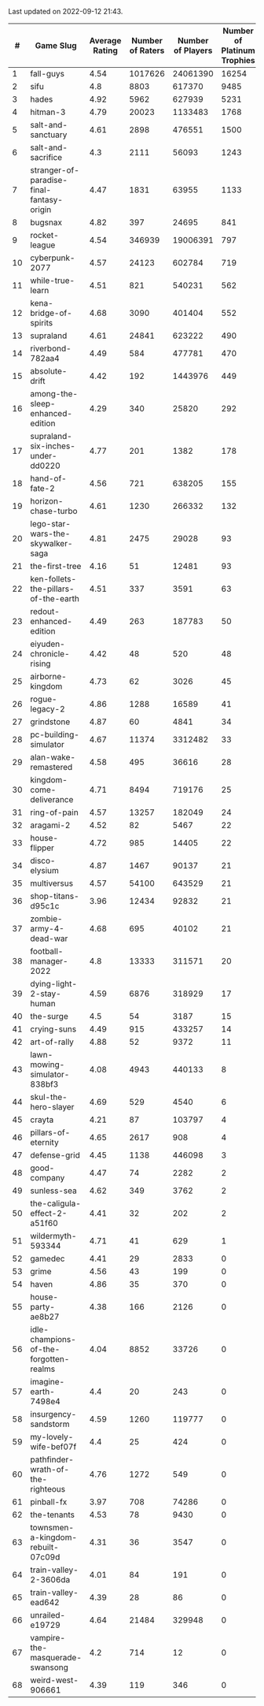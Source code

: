 Last updated on 2022-09-12 21:43.


| # | Game Slug | Average Rating | Number of Raters | Number of Players | Number of Platinum Trophies |
|---|---|---|---|---|---|
|1|fall-guys|4.54|1017626|24061390|16254|
|2|sifu|4.8|8803|617370|9485|
|3|hades|4.92|5962|627939|5231|
|4|hitman-3|4.79|20023|1133483|1768|
|5|salt-and-sanctuary|4.61|2898|476551|1500|
|6|salt-and-sacrifice|4.3|2111|56093|1243|
|7|stranger-of-paradise-final-fantasy-origin|4.47|1831|63955|1133|
|8|bugsnax|4.82|397|24695|841|
|9|rocket-league|4.54|346939|19006391|797|
|10|cyberpunk-2077|4.57|24123|602784|719|
|11|while-true-learn|4.51|821|540231|562|
|12|kena-bridge-of-spirits|4.68|3090|401404|552|
|13|supraland|4.61|24841|623222|490|
|14|riverbond-782aa4|4.49|584|477781|470|
|15|absolute-drift|4.42|192|1443976|449|
|16|among-the-sleep-enhanced-edition|4.29|340|25820|292|
|17|supraland-six-inches-under-dd0220|4.77|201|1382|178|
|18|hand-of-fate-2|4.56|721|638205|155|
|19|horizon-chase-turbo|4.61|1230|266332|132|
|20|lego-star-wars-the-skywalker-saga|4.81|2475|29028|93|
|21|the-first-tree|4.16|51|12481|93|
|22|ken-follets-the-pillars-of-the-earth|4.51|337|3591|63|
|23|redout-enhanced-edition|4.49|263|187783|50|
|24|eiyuden-chronicle-rising|4.42|48|520|48|
|25|airborne-kingdom|4.73|62|3026|45|
|26|rogue-legacy-2|4.86|1288|16589|41|
|27|grindstone|4.87|60|4841|34|
|28|pc-building-simulator|4.67|11374|3312482|33|
|29|alan-wake-remastered|4.58|495|36616|28|
|30|kingdom-come-deliverance|4.71|8494|719176|25|
|31|ring-of-pain|4.57|13257|182049|24|
|32|aragami-2|4.52|82|5467|22|
|33|house-flipper|4.72|985|14405|22|
|34|disco-elysium|4.87|1467|90137|21|
|35|multiversus|4.57|54100|643529|21|
|36|shop-titans-d95c1c|3.96|12434|92832|21|
|37|zombie-army-4-dead-war|4.68|695|40102|21|
|38|football-manager-2022|4.8|13333|311571|20|
|39|dying-light-2-stay-human|4.59|6876|318929|17|
|40|the-surge|4.5|54|3187|15|
|41|crying-suns|4.49|915|433257|14|
|42|art-of-rally|4.88|52|9372|11|
|43|lawn-mowing-simulator-838bf3|4.08|4943|440133|8|
|44|skul-the-hero-slayer|4.69|529|4540|6|
|45|crayta|4.21|87|103797|4|
|46|pillars-of-eternity|4.65|2617|908|4|
|47|defense-grid|4.45|1138|446098|3|
|48|good-company|4.47|74|2282|2|
|49|sunless-sea|4.62|349|3762|2|
|50|the-caligula-effect-2-a51f60|4.41|32|202|2|
|51|wildermyth-593344|4.71|41|629|1|
|52|gamedec|4.41|29|2833|0|
|53|grime|4.56|43|199|0|
|54|haven|4.86|35|370|0|
|55|house-party-ae8b27|4.38|166|2126|0|
|56|idle-champions-of-the-forgotten-realms|4.04|8852|33726|0|
|57|imagine-earth-7498e4|4.4|20|243|0|
|58|insurgency-sandstorm|4.59|1260|119777|0|
|59|my-lovely-wife-bef07f|4.4|25|424|0|
|60|pathfinder-wrath-of-the-righteous|4.76|1272|549|0|
|61|pinball-fx|3.97|708|74286|0|
|62|the-tenants|4.53|78|9430|0|
|63|townsmen-a-kingdom-rebuilt-07c09d|4.31|36|3547|0|
|64|train-valley-2-3606da|4.01|84|191|0|
|65|train-valley-ead642|4.39|28|86|0|
|66|unrailed-e19729|4.64|21484|329948|0|
|67|vampire-the-masquerade-swansong|4.2|714|12|0|
|68|weird-west-906661|4.39|119|346|0|
